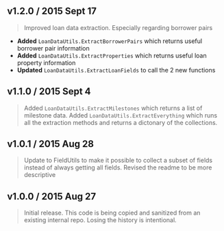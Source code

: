 ## v1.2.0 / 2015 Sept 17

> Improved loan data extraction.  Especially regarding borrower pairs

* **Added** `LoanDataUtils.ExtractBorrowerPairs` which returns useful borrower pair information
* **Added** `LoanDataUtils.ExtractProperties` which returns useful loan property information
* **Updated** `LoanDataUtils.ExtractLoanFields` to call the 2 new functions

## v1.1.0 / 2015 Sept 4

> Added `LoanDataUtils.ExtractMilestones` which returns a list of milestone data.
> Added `LoanDataUtils.ExtractEverything` which runs all the extraction methods and returns a dictonary of the collections.

## v1.0.1 / 2015 Aug 28

> Update to FieldUtils to make it possible to collect a subset of fields instead of always getting all fields.
> Revised the readme to be more descriptive

## v1.0.0 / 2015 Aug 27

> Initial release.
> This code is being copied and sanitized from an existing internal repo.
> Losing the history is intentional.
